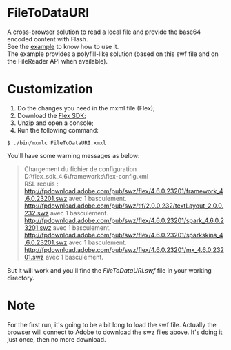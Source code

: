 FileToDataURI
=============

A cross-browser solution to read a local file and provide the base64 encoded content with Flash.   
See the [example](http://aymkdn.github.com/FileToDataURI/) to know how to use it.   
The example provides a polyfill-like solution (based on this swf file and on the FileReader API when available).

Customization
=============

1. Do the changes you need in the mxml file (Flex);
2. Download the [Flex SDK](https://www.adobe.com/devnet/flex/flex-sdk-download.html);
3. Unzip and open a console;
4. Run the following command:   
```
$ ./bin/mxmlc FileToDataURI.xmxl
```

You'll have some warning messages as below:
> Chargement du fichier de configuration D:\flex_sdk_4.6\frameworks\flex-config.xml  
> RSL requis :  
>  http://fpdownload.adobe.com/pub/swz/flex/4.6.0.23201/framework_4.6.0.23201.swz avec 1 basculement.   
>  http://fpdownload.adobe.com/pub/swz/tlf/2.0.0.232/textLayout_2.0.0.232.swz avec 1 basculement.  
>  http://fpdownload.adobe.com/pub/swz/flex/4.6.0.23201/spark_4.6.0.23201.swz avec 1 basculement.   
>  http://fpdownload.adobe.com/pub/swz/flex/4.6.0.23201/sparkskins_4.6.0.23201.swz avec 1 basculement.   
>  http://fpdownload.adobe.com/pub/swz/flex/4.6.0.23201/mx_4.6.0.23201.swz avec 1 basculement.   

But it will work and you'll find the *FileToDataURI.swf* file in your working directory.

Note
====

For the first run, it's going to be a bit long to load the swf file. Actually the browser will connect to Adobe to download the swz files above. It's doing it just once, then no more download.